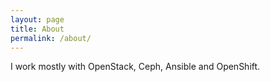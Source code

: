 ```yaml
---
layout: page
title: About
permalink: /about/
---
```


I work mostly with OpenStack, Ceph, Ansible and OpenShift.
